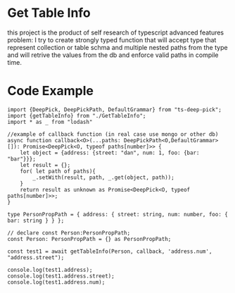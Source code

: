 # Get Table Info
this project is the product of self research of typescript advanced features
problem: I try to create strongly typed function that will accept type that represent collection or table schma and multiple nested paths from the type and will retrive the values from the db and enforce valid paths in compile time. 


# Code Example
```
import {DeepPick, DeepPickPath, DefaultGrammar} from "ts-deep-pick";
import {getTableInfo} from "./GetTableInfo";
import * as _ from "lodash"

//example of callback function (in real case use mongo or other db)
async function callback<O>(...paths: DeepPickPath<O,DefaultGrammar>[]): Promise<DeepPick<O, typeof paths[number]>> {
	let object = {address: {street: "dan", num: 1, foo: {bar: "bar"}}};
	let result = {};
	for( let path of paths){
		_.setWith(result, path, _.get(object, path));
	}
	return result as unknown as Promise<DeepPick<O, typeof paths[number]>>;
}

type PersonPropPath = { address: { street: string, num: number, foo: { bar: string } } };

// declare const Person:PersonPropPath;
const Person: PersonPropPath = {} as PersonPropPath;

const test1 = await getTableInfo(Person, callback, 'address.num', "address.street");

console.log(test1.address);
console.log(test1.address.street);
console.log(test1.address.num);
```
